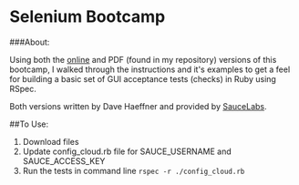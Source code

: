 # Selenium Bootcamp


###About:

Using both the [online](https://saucelabs.com/resources/selenium-bootcamp/) and PDF (found in my repository) versions of this bootcamp, I walked through the instructions and it's examples to get a feel for building a basic set of GUI acceptance tests (checks) in Ruby using RSpec.

Both versions written by Dave Haeffner and provided by [SauceLabs](http://www.saucelabs.com).

##To Use:

1. Download files
2. Update config_cloud.rb file for SAUCE_USERNAME and SAUCE_ACCESS_KEY
3. Run the tests in command line ```rspec -r ./config_cloud.rb```
